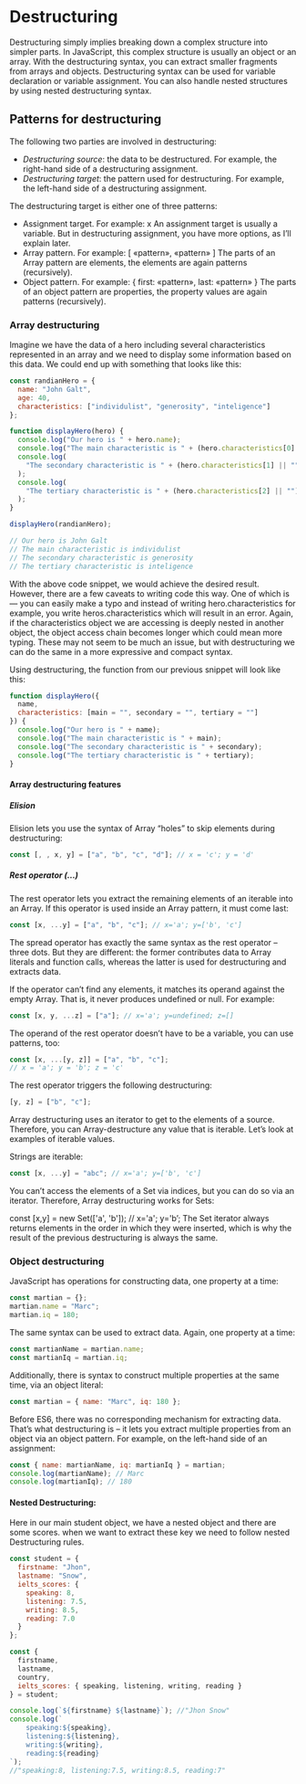 # Destructuring

Destructuring simply implies breaking down a complex structure into simpler parts. In JavaScript, this complex structure is usually an object or an array. With the destructuring syntax, you can extract smaller fragments from arrays and objects. Destructuring syntax can be used for variable declaration or variable assignment. You can also handle nested structures by using nested destructuring syntax.

## Patterns for destructuring

The following two parties are involved in destructuring:

- _Destructuring source_: the data to be destructured. For example, the right-hand side of a destructuring assignment.
- _Destructuring target_: the pattern used for destructuring. For example, the left-hand side of a destructuring assignment.

The destructuring target is either one of three patterns:

- Assignment target. For example: x
  An assignment target is usually a variable. But in destructuring assignment, you have more options, as I’ll explain later.
- Array pattern. For example: [ «pattern», «pattern» ]
  The parts of an Array pattern are elements, the elements are again patterns (recursively).
- Object pattern. For example: { first: «pattern», last: «pattern» }
  The parts of an object pattern are properties, the property values are again patterns (recursively).

### Array destructuring

Imagine we have the data of a hero including several characteristics represented in an array and we need to display some information based on this data. We could end up with something that looks like this:

```js
const randianHero = {
  name: "John Galt",
  age: 40,
  characteristics: ["individulist", "generosity", "inteligence"]
};

function displayHero(hero) {
  console.log("Our hero is " + hero.name);
  console.log("The main characteristic is " + (hero.characteristics[0] || ""));
  console.log(
    "The secondary characteristic is " + (hero.characteristics[1] || "")
  );
  console.log(
    "The tertiary characteristic is " + (hero.characteristics[2] || "")
  );
}

displayHero(randianHero);

// Our hero is John Galt
// The main characteristic is individulist
// The secondary characteristic is generosity
// The tertiary characteristic is inteligence
```

With the above code snippet, we would achieve the desired result. However, there are a few caveats to writing code this way. One of which is — you can easily make a typo and instead of writing hero.characteristics for example, you write heros.characteristics which will result in an error. Again, if the characteristics object we are accessing is deeply nested in another object, the object access chain becomes longer which could mean more typing. These may not seem to be much an issue, but with destructuring we can do the same in a more expressive and compact syntax.

Using destructuring, the function from our previous snippet will look like this:

```js
function displayHero({
  name,
  characteristics: [main = "", secondary = "", tertiary = ""]
}) {
  console.log("Our hero is " + name);
  console.log("The main characteristic is " + main);
  console.log("The secondary characteristic is " + secondary);
  console.log("The tertiary characteristic is " + tertiary);
}
```

#### Array destructuring features

##### Elision

Elision lets you use the syntax of Array “holes” to skip elements during destructuring:

```js
const [, , x, y] = ["a", "b", "c", "d"]; // x = 'c'; y = 'd'
```

##### Rest operator (...)

The rest operator lets you extract the remaining elements of an iterable into an Array. If this operator is used inside an Array pattern, it must come last:

```js
const [x, ...y] = ["a", "b", "c"]; // x='a'; y=['b', 'c']
```

The spread operator has exactly the same syntax as the rest operator – three dots. But they are different: the former contributes data to Array literals and function calls, whereas the latter is used for destructuring and extracts data.

If the operator can’t find any elements, it matches its operand against the empty Array. That is, it never produces undefined or null. For example:

```js
const [x, y, ...z] = ["a"]; // x='a'; y=undefined; z=[]
```

The operand of the rest operator doesn’t have to be a variable, you can use patterns, too:

```js
const [x, ...[y, z]] = ["a", "b", "c"];
// x = 'a'; y = 'b'; z = 'c'
```

The rest operator triggers the following destructuring:

```js
[y, z] = ["b", "c"];
```

Array destructuring uses an iterator to get to the elements of a source. Therefore, you can Array-destructure any value that is iterable. Let’s look at examples of iterable values.

Strings are iterable:

```js
const [x, ...y] = "abc"; // x='a'; y=['b', 'c']
```

You can’t access the elements of a Set via indices, but you can do so via an iterator. Therefore, Array destructuring works for Sets:

const [x,y] = new Set(['a', 'b']); // x='a'; y='b’;
The Set iterator always returns elements in the order in which they were inserted, which is why the result of the previous destructuring is always the same.

### Object destructuring

JavaScript has operations for constructing data, one property at a time:

```js
const martian = {};
martian.name = "Marc";
martian.iq = 180;
```

The same syntax can be used to extract data. Again, one property at a time:

```js
const martianName = martian.name;
const martianIq = martian.iq;
```

Additionally, there is syntax to construct multiple properties at the same time, via an object literal:

```js
const martian = { name: "Marc", iq: 180 };
```

Before ES6, there was no corresponding mechanism for extracting data. That’s what destructuring is – it lets you extract multiple properties from an object via an object pattern. For example, on the left-hand side of an assignment:

```js
const { name: martianName, iq: martianIq } = martian;
console.log(martianName); // Marc
console.log(martianIq); // 180
```

#### Nested Destructuring:

Here in our main student object, we have a nested object and there are some scores. when we want to extract these key we need to follow nested Destructuring rules.

```js
const student = {
  firstname: "Jhon",
  lastname: "Snow",
  ielts_scores: {
    speaking: 8,
    listening: 7.5,
    writing: 8.5,
    reading: 7.0
  }
};

const {
  firstname,
  lastname,
  country,
  ielts_scores: { speaking, listening, writing, reading }
} = student;

console.log(`${firstname} ${lastname}`); //"Jhon Snow"
console.log(`
    speaking:${speaking},
    listening:${listening},
    writing:${writing},
    reading:${reading}
`);
//"speaking:8, listening:7.5, writing:8.5, reading:7"
```
